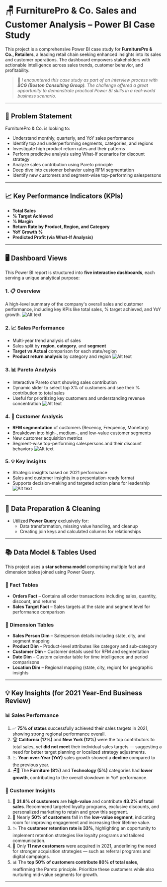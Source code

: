 # 🪑 FurniturePro & Co. Sales and Customer Analysis – Power BI Case Study

This project is a comprehensive Power BI case study for **FurniturePro & Co., Retailers**, a leading retail chain seeking enhanced insights into its sales and customer operations. The dashboard empowers stakeholders with actionable intelligence across sales trends, customer behavior, and profitability.

> 📝 *I encountered this case study as part of an interview process with **BCG (Boston Consulting Group)**. The challenge offered a great opportunity to demonstrate practical Power BI skills in a real-world business scenario.*

---

## 📌 Problem Statement

FurniturePro & Co. is looking to:

- Understand monthly, quarterly, and YoY sales performance
- Identify top and underperforming segments, categories, and regions
- Investigate high product return rates and their patterns
- Perform predictive analysis using What-If scenarios for discount strategy
- Analyze sales contribution using Pareto principle
- Deep dive into customer behavior using RFM segmentation
- Identify new customers and segment-wise top-performing salespersons

---

## 📈 Key Performance Indicators (KPIs)

-  **Total Sales** 
- **% Target Achieved**
- **% Margin** 
- **Return Rate by Product, Region, and Category**
- **YoY Growth %**
- **Predicted Profit (via What-If Analysis)**

---

## 🖥️ Dashboard Views

This Power BI report is structured into **five interactive dashboards**, each serving a unique analytical purpose:

### 1. 📋 Overview
A high-level summary of the company's overall sales and customer performance, including key KPIs like total sales, % target achieved, and YoY growth.
![Alt text](Overview.png)

### 2. 📈 Sales Performance
- Multi-year trend analysis of sales
- Sales split by **region**, **category**, and **segment**
- **Target vs Actual** comparison for each state/region
- **Product return analysis** by category and region
![Alt text](Sales_Performance.png)

### 3. 📊 Pareto Analysis
- Interactive Pareto chart showing sales contribution
- Dynamic slider to select top X% of customers and see their % contribution to total sales
- Useful for prioritizing key customers and understanding revenue concentration
![Alt text](Pareto_Analysis.png)

### 4. 👥 Customer Analysis
- **RFM segmentation** of customers (Recency, Frequency, Monetary)
- Breakdown into high-, medium-, and low-value customer segments
- New customer acquisition metrics
- Segment-wise top-performing salespersons and their discount behaviors
![Alt text](Customer_Analysis.png)

### 5. 💡 Key Insights
- Strategic insights based on 2021 performance
- Sales and customer insights in a presentation-ready format
- Supports decision-making and targeted action plans for leadership
![Alt text](Key_insights.png)
---

## 🧹 Data Preparation & Cleaning

- Utilized **Power Query** exclusively for:
  - Data transformation, missing value handling, and cleanup
  - Creating join keys and calculated columns for relationships

---
## 📚 Data Model & Tables Used

This project uses a **star schema model** comprising multiple fact and dimension tables joined using Power Query.

### 🧾 Fact Tables
- **Orders Fact** – Contains all order transactions including sales, quantity, discount, and returns  
- **Sales Target Fact** – Sales targets at the state and segment level for performance comparison  

### 📘 Dimension Tables
- **Sales Person Dim** – Salesperson details including state, city, and segment mapping  
- **Product Dim** – Product-level attributes like category and sub-category  
- **Customer Dim** – Customer details used for RFM and segmentation  
- **Date Dim** – Custom calendar table for time intelligence and period comparisons  
- **Location Dim** – Regional mapping (state, city, region) for geographic insights  

---
## 💡 Key Insights (for 2021 Year-End Business Review)

### 📊 Sales Performance

1. ✅ **75% of states** successfully achieved their sales targets in 2021, showing strong regional performance overall.  
2. 🏆 **California (17%)** and **New York (12%)** were the top contributors to total sales, yet **did not meet** their individual sales targets — suggesting a need for better target planning or localized strategy adjustments.  
3. 📉 **Year-over-Year (YoY)** sales growth showed a **decline** compared to the previous year.  
4. 🪑📱 The **Furniture (8%)** and **Technology (5%)** categories had **lower growth**, contributing to the overall slowdown in YoY performance.

### 👥 Customer Insights

1. 💎 **31.8% of customers** are **high-value** and contribute **43.2% of total sales**. Recommend targeted loyalty programs, exclusive discounts, and personalized marketing to retain and grow this segment.  
2. 🚨 Nearly **50% of customers** fall in the **low-value segment**, indicating room for improving engagement and increasing their lifetime value.  
3. 📉 The **customer retention rate is 33%**, highlighting an opportunity to implement retention strategies like loyalty programs and tailored communication.  
4. 👶 Only **11 new customers** were acquired in 2021, underlining the need for stronger acquisition strategies — such as referral programs and digital campaigns.  
5. 📊 The **top 50% of customers contribute 80% of total sales**, reaffirming the Pareto principle. Prioritize these customers while also nurturing mid-value segments for growth.


---


